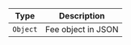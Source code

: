 |   Type   |    Description     |
| :------: | :----------------: |
| `Object` | Fee object in JSON |
